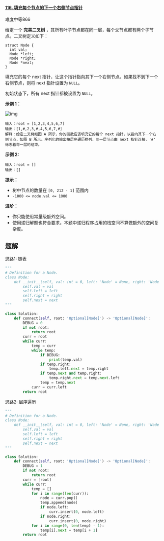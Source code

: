 #### [116. 填充每个节点的下一个右侧节点指针](https://leetcode.cn/problems/populating-next-right-pointers-in-each-node/)

难度中等866

给定一个 **完美二叉树** ，其所有叶子节点都在同一层，每个父节点都有两个子节点。二叉树定义如下：

```
struct Node {
  int val;
  Node *left;
  Node *right;
  Node *next;
}
```

填充它的每个 next 指针，让这个指针指向其下一个右侧节点。如果找不到下一个右侧节点，则将 next 指针设置为 `NULL`。

初始状态下，所有 next 指针都被设置为 `NULL`。

 

**示例 1：**

![img](https://assets.leetcode.com/uploads/2019/02/14/116_sample.png)

```
输入：root = [1,2,3,4,5,6,7]
输出：[1,#,2,3,#,4,5,6,7,#]
解释：给定二叉树如图 A 所示，你的函数应该填充它的每个 next 指针，以指向其下一个右侧节点，如图 B 所示。序列化的输出按层序遍历排列，同一层节点由 next 指针连接，'#' 标志着每一层的结束。
```



**示例 2:**

```
输入：root = []
输出：[]
```

 

**提示：**

- 树中节点的数量在 `[0, 212 - 1]` 范围内
- `-1000 <= node.val <= 1000`

 

**进阶：**

- 你只能使用常量级额外空间。
- 使用递归解题也符合要求，本题中递归程序占用的栈空间不算做额外的空间复杂度。



## 题解

思路1: 链表

~~~python
"""
# Definition for a Node.
class Node:
    def __init__(self, val: int = 0, left: 'Node' = None, right: 'Node' = None, next: 'Node' = None):
        self.val = val
        self.left = left
        self.right = right
        self.next = next
"""

class Solution:
    def connect(self, root: 'Optional[Node]') -> 'Optional[Node]':
        DEBUG = 0
        if not root:
            return root
        curr = root
        while curr:
            temp = curr
            while temp:
                if DEBUG:
                    print(temp.val)
                if temp.right:
                    temp.left.next = temp.right
                if temp.next and temp.right:
                    temp.right.next = temp.next.left
                temp = temp.next
            curr = curr.left
        return root
~~~



思路2: 层序遍历



~~~python
"""
# Definition for a Node.
class Node:
    def __init__(self, val: int = 0, left: 'Node' = None, right: 'Node' = None, next: 'Node' = None):
        self.val = val
        self.left = left
        self.right = right
        self.next = next
"""

class Solution:
    def connect(self, root: 'Optional[Node]') -> 'Optional[Node]':
        DEBUG = 1
        if not root:
            return root
        curr = [root]
        while curr:
            temp = []
            for i in range(len(curr)):
                node = curr.pop()
                temp.append(node)
                if node.left:
                    curr.insert(0, node.left)
                if node.right:
                    curr.insert(0, node.right)
            for i in range(0, len(temp) - 1):
                temp[i].next = temp[i + 1]
        return root

~~~

